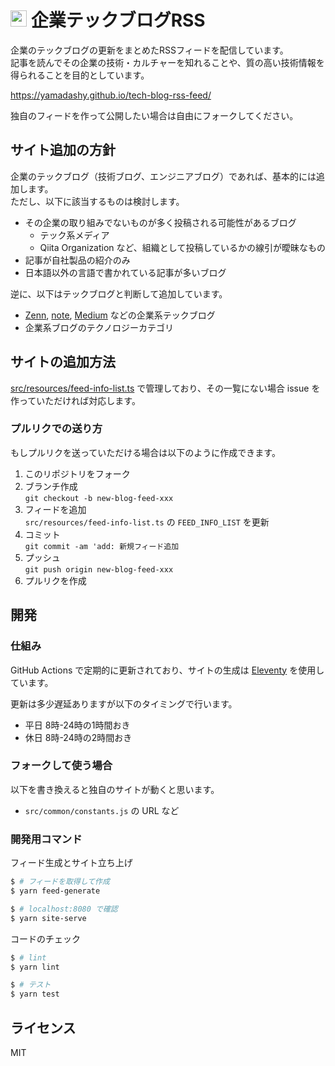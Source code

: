 # <img src="src/site/images/icon-transparent.png" height=26> 企業テックブログRSS
企業のテックブログの更新をまとめたRSSフィードを配信しています。  
記事を読んでその企業の技術・カルチャーを知れることや、質の高い技術情報を得られることを目的としています。

https://yamadashy.github.io/tech-blog-rss-feed/


独自のフィードを作って公開したい場合は自由にフォークしてください。

## サイト追加の方針
企業のテックブログ（技術ブログ、エンジニアブログ）であれば、基本的には追加します。  
ただし、以下に該当するものは検討します。

- その企業の取り組みでないものが多く投稿される可能性があるブログ
  - テック系メディア
  - Qiita Organization など、組織として投稿しているかの線引が曖昧なもの
- 記事が自社製品の紹介のみ
- 日本語以外の言語で書かれている記事が多いブログ

逆に、以下はテックブログと判断して追加しています。

- [Zenn](https://zenn.dev/), [note](https://note.com/), [Medium](https://medium.com/) などの企業系テックブログ
- 企業系ブログのテクノロジーカテゴリ

## サイトの追加方法
[src/resources/feed-info-list.ts](https://github.com/yamadashy/tech-blog-rss-feed/blob/main/src/resources/feed-info-list.ts) で管理しており、その一覧にない場合 issue を作っていただければ対応します。  

### プルリクでの送り方
もしプルリクを送っていただける場合は以下のように作成できます。

1. このリポジトリをフォーク
2. ブランチ作成  
   `git checkout -b new-blog-feed-xxx`
3. フィードを追加  
   `src/resources/feed-info-list.ts` の `FEED_INFO_LIST` を更新
4. コミット  
   `git commit -am 'add: 新規フィード追加`
5. プッシュ  
   `git push origin new-blog-feed-xxx`
6. プルリクを作成

## 開発

### 仕組み
GitHub Actions で定期的に更新されており、サイトの生成は [Eleventy](https://www.11ty.dev/) を使用しています。

更新は多少遅延ありますが以下のタイミングで行います。
- 平日 8時-24時の1時間おき
- 休日 8時-24時の2時間おき

### フォークして使う場合
以下を書き換えると独自のサイトが動くと思います。

- `src/common/constants.js` の URL など

### 開発用コマンド
フィード生成とサイト立ち上げ
```bash
$ # フィードを取得して作成
$ yarn feed-generate

$ # localhost:8080 で確認
$ yarn site-serve
```

コードのチェック
```bash
$ # lint
$ yarn lint

$ # テスト
$ yarn test
```

## ライセンス
MIT
